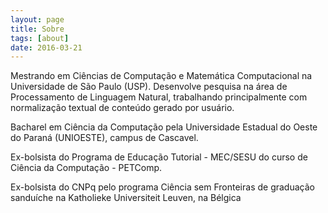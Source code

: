 ```yaml
---
layout: page
title: Sobre
tags: [about]
date: 2016-03-21
---
```


Mestrando em Ciências de Computação e Matemática Computacional na Universidade de São Paulo (USP). 
Desenvolve pesquisa na área de Processamento de Linguagem Natural, trabalhando principalmente com normalização textual de conteúdo gerado por usuário.

Bacharel em Ciência da Computação pela Universidade Estadual do Oeste do Paraná (UNIOESTE), campus de Cascavel. 

Ex-bolsista do Programa de Educação Tutorial - MEC/SESU do curso de Ciência da Computação - PETComp. 

Ex-bolsista do CNPq pelo programa Ciência sem Fronteiras de graduação sanduíche na Katholieke Universiteit Leuven, na Bélgica
